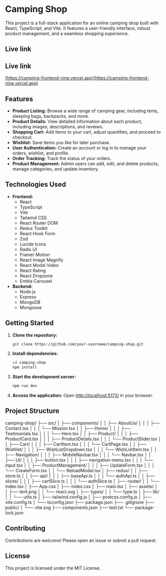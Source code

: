 # Camping Shop

This project is a full-stack application for an online camping shop built with React, TypeScript, and Vite. It features a user-friendly interface, robust product management, and a seamless shopping experience.

## Live link
## Live link
[https://camping-frontend-nine.vercel.app](https://camping-frontend-nine.vercel.app) 


## Features

- **Product Listing:** Browse a wide range of camping gear, including tents, sleeping bags, backpacks, and more.
- **Product Details:** View detailed information about each product, including images, descriptions, and reviews.
- **Shopping Cart:** Add items to your cart, adjust quantities, and proceed to checkout.
- **Wishlist:** Save items you like for later purchase.
- **User Authentication:** Create an account or log in to manage your orders, wishlist, and profile.
- **Order Tracking:** Track the status of your orders.
- **Product Management:** Admin users can add, edit, and delete products, manage categories, and update inventory.

## Technologies Used

- **Frontend:**
    - React
    - TypeScript
    - Vite
    - Tailwind CSS
    - React Router DOM
    - Redux Toolkit
    - React Hook Form
    - Zod
    - Lucide Icons
    - Radix UI
    - Framer Motion
    - React Image Magnify
    - React Modal Video
    - React Rating
    - React Dropzone
    - Embla Carousel
- **Backend:**
    - Node.js
    - Express
    - MongoDB
    - Mongoose

## Getting Started

1. **Clone the repository:**
   ```bash
   git clone https://github.com/your-username/camping-shop.git
   ```

2. **Install dependencies:**
   ```bash
   cd camping-shop
   npm install
   ```

3. **Start the development server:**
   ```bash
   npm run dev
   ```

4. **Access the application:**
   Open [http://localhost:5173/](http://localhost:5173/) in your browser.

## Project Structure

camping-shop/
├── src/
│ ├── components/
│ │ ├── AboutUs/
│ │ │ ├── Contact.tsx
│ │ │ └── Mission.tsx
│ │ ├── Home/
│ │ │ ├── Testimonials.tsx
│ │ │ └── Hero.tsx
│ │ ├── Product/
│ │ │ ├── ProductCard.tsx
│ │ │ ├── ProductDetails.tsx
│ │ │ └── ProductSlider.tsx
│ │ ├── Cart/
│ │ │ ├── CartItem.tsx
│ │ │ └── CartPage.tsx
│ │ ├── Wishlist/
│ │ │ ├── WishListDropdown.tsx
│ │ │ └── WishListItem.tsx
│ │ ├── Navigation/
│ │ │ ├── MobileNavbar.tsx
│ │ │ └── Navbar.tsx
│ │ ├── UI/
│ │ │ ├── button.tsx
│ │ │ ├── navigation-menu.tsx
│ │ │ └── input.tsx
│ │ ├── ProductManagement/
│ │ │ ├── UpdateForm.tsx
│ │ │ └── CreateForm.tsx
│ │ └── ReloadModal.tsx
│ ├── redux/
│ │ ├── store.ts
│ │ ├── api/
│ │ │ ├── baseApi.ts
│ │ │ └── authApi.ts
│ │ ├── slices/
│ │ │ ├── cartSlice.ts
│ │ │ └── authSlice.ts
│ ├── router/
│ │ └── index.tsx
│ ├── App.css
│ ├── index.css
│ ├── main.tsx
│ ├── assets/
│ │ ├── tent.png
│ │ └── react.svg
│ ├── types/
│ │ └── type.ts
│ ├── lib/
│ │ └── utils.ts
│ ├── tailwind.config.js
│ ├── postcss.config.js
│ ├── vite.config.ts
│ └── tsconfig.json
├── package.json
├── .gitignore
├── public/
│ └── vite.svg
├── components.json
├── test.txt
└── package-lock.json


## Contributing

Contributions are welcome! Please open an issue or submit a pull request.

## License

This project is licensed under the MIT License.
